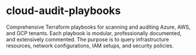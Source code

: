# cloud-audit-playbooks
Comprehensive Terraform playbooks for scanning and auditing Azure, AWS, and GCP tenants. Each playbook is modular, professionally documented, and extensively commented. The purpose is to query infrastructure resources, network configurations, IAM setups, and security policies.
